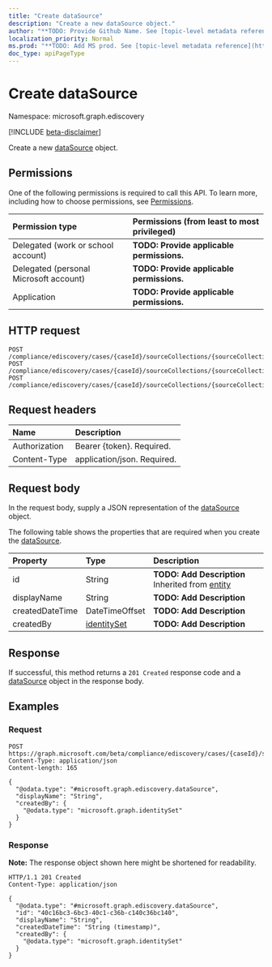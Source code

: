 ```yaml
---
title: "Create dataSource"
description: "Create a new dataSource object."
author: "**TODO: Provide Github Name. See [topic-level metadata reference](https://msgo.azurewebsites.net/add/document/guidelines/metadata.html#topic-level-metadata)**"
localization_priority: Normal
ms.prod: "**TODO: Add MS prod. See [topic-level metadata reference](https://msgo.azurewebsites.net/add/document/guidelines/metadata.html#topic-level-metadata)**"
doc_type: apiPageType
---
```


# Create dataSource
Namespace: microsoft.graph.ediscovery

[!INCLUDE [beta-disclaimer](../../includes/beta-disclaimer.md)]

Create a new [dataSource](../resources/ediscovery-datasource.md) object.

## Permissions
One of the following permissions is required to call this API. To learn more, including how to choose permissions, see [Permissions](/graph/permissions-reference).

|Permission type|Permissions (from least to most privileged)|
|:---|:---|
|Delegated (work or school account)|**TODO: Provide applicable permissions.**|
|Delegated (personal Microsoft account)|**TODO: Provide applicable permissions.**|
|Application|**TODO: Provide applicable permissions.**|

## HTTP request

<!-- {
  "blockType": "ignored"
}
-->
``` http
POST /compliance/ediscovery/cases/{caseId}/sourceCollections/{sourceCollectionId}/custodianSources
POST /compliance/ediscovery/cases/{caseId}/sourceCollections/{sourceCollectionId}/additionalSources
POST /compliance/ediscovery/cases/{caseId}/sourceCollections/{sourceCollectionId}/noncustodialSources
```

## Request headers
|Name|Description|
|:---|:---|
|Authorization|Bearer {token}. Required.|
|Content-Type|application/json. Required.|

## Request body
In the request body, supply a JSON representation of the [dataSource](../resources/ediscovery-datasource.md) object.

The following table shows the properties that are required when you create the [dataSource](../resources/ediscovery-datasource.md).

|Property|Type|Description|
|:---|:---|:---|
|id|String|**TODO: Add Description** Inherited from [entity](../resources/ediscovery-entity.md)|
|displayName|String|**TODO: Add Description**|
|createdDateTime|DateTimeOffset|**TODO: Add Description**|
|createdBy|[identitySet](../resources/ediscovery-identityset.md)|**TODO: Add Description**|



## Response

If successful, this method returns a `201 Created` response code and a [dataSource](../resources/ediscovery-datasource.md) object in the response body.

## Examples

### Request
<!-- {
  "blockType": "request",
  "name": "create_datasource_from_"
}
-->
``` http
POST https://graph.microsoft.com/beta/compliance/ediscovery/cases/{caseId}/sourceCollections/{sourceCollectionId}/custodianSources
Content-Type: application/json
Content-length: 165

{
  "@odata.type": "#microsoft.graph.ediscovery.dataSource",
  "displayName": "String",
  "createdBy": {
    "@odata.type": "microsoft.graph.identitySet"
  }
}
```


### Response
**Note:** The response object shown here might be shortened for readability.
<!-- {
  "blockType": "response",
  "truncated": true,
  "@odata.type": "microsoft.graph.ediscovery.dataSource"
}
-->
``` http
HTTP/1.1 201 Created
Content-Type: application/json

{
  "@odata.type": "#microsoft.graph.ediscovery.dataSource",
  "id": "40c16bc3-6bc3-40c1-c36b-c140c36bc140",
  "displayName": "String",
  "createdDateTime": "String (timestamp)",
  "createdBy": {
    "@odata.type": "microsoft.graph.identitySet"
  }
}
```

